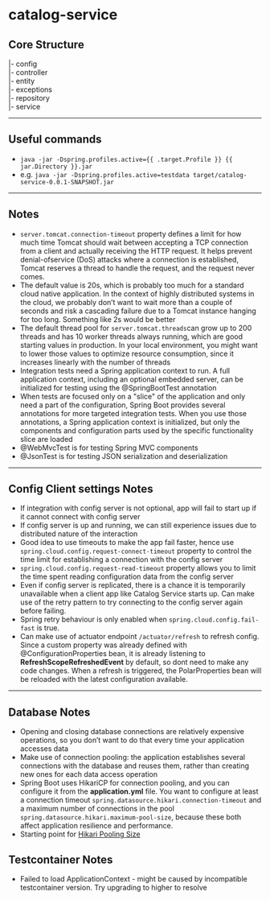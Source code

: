 # catalog-service

## Core Structure

|- config  
|- controller  
|- entity  
|- exceptions  
|- repository  
|- service

---

## Useful commands

- `java -jar -Dspring.profiles.active={{ .target.Profile }} {{ jar.Directory }}.jar`
- e.g. `java -jar -Dspring.profiles.active=testdata target/catalog-service-0.0.1-SNAPSHOT.jar`

---

## Notes

- `server.tomcat.connection-timeout` property defines a limit for how much time Tomcat should wait between accepting a TCP connection from a client and actually receiving the HTTP request. It helps prevent denial-ofservice (DoS) attacks where a connection is established, Tomcat reserves a thread to handle the request, and the request never comes.
- The default value is 20s, which is probably too much for a standard cloud native application. In the context of highly distributed systems in the cloud, we probably don’t want to wait more than a couple of seconds and risk a cascading failure due to a Tomcat instance hanging for too long. Something like 2s would be better
- The default thread pool for `server.tomcat.threads`can grow up to 200 threads and has 10 worker threads always running, which are good starting values in production. In your local environment, you might want to lower those values to optimize resource consumption, since it increases linearly with the number of threads
- Integration tests need a Spring application context to run. A full application context, including an optional embedded server, can be initialized for testing using the @SpringBootTest annotation
- When tests are focused only on a "slice" of the application and only need a part of the configuration, Spring Boot provides several annotations for more targeted integration tests. When you use those annotations, a Spring application context is initialized, but only the components and configuration parts used by the specific functionality slice are loaded
- @WebMvcTest is for testing Spring MVC components
- @JsonTest is for testing JSON serialization and deserialization

---

## Config Client settings Notes

- If integration with config server is not optional, app will fail to start up if it cannot connect with config server
- If config server is up and running, we can still experience issues due to distributed nature of the interaction
- Good idea to use timeouts to make the app fail faster, hence use `spring.cloud.config.request-connect-timeout` property to control the time limit for establishing a connection with the config server
- `spring.cloud.config.request-read-timeout` property allows you to limit the time spent reading configuration data from the config server
- Even if config server is replicated, there is a chance it is temporarily unavailable when a client app like Catalog Service starts up. Can make use of the retry pattern to try connecting to the config server again before failing.
- Spring retry behaviour is only enabled when `spring.cloud.config.fail-fast` is true.
- Can make use of actuator endpoint `/actuator/refresh` to refresh config. Since a custom property was already defined with @ConfigurationProperties bean, it is already listening to **RefreshScopeRefreshedEvent** by default, so dont need to make any code changes. When a refresh is triggered, the PolarProperties bean will be reloaded with the latest configuration available.

---

## Database Notes

- Opening and closing database connections are relatively expensive operations, so you don’t want to do that every time your application accesses data
- Make use of connection pooling: the application establishes several connections with the database and reuses them, rather than creating new ones for each data access operation
- Spring Boot uses HikariCP for connection pooling, and you can configure it from the **application.yml** file. You want to
  configure at least a connection timeout `spring.datasource.hikari.connection-timeout` and a maximum number of connections in the pool `spring.datasource.hikari.maximum-pool-size`, because these both affect application resilience and performance.
- Starting point for [Hikari Pooling Size](https://github.com/brettwooldridge/HikariCP/wiki/About-Pool-Sizing)

## Testcontainer Notes
- Failed to load ApplicationContext - might be caused by incompatible testcontainer version. Try upgrading to higher to resolve 

